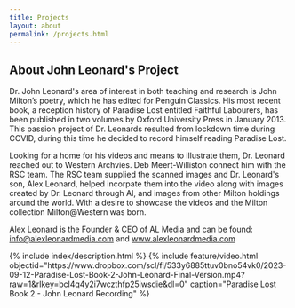 ```yaml
---
title: Projects
layout: about
permalink: /projects.html
---
```

 ## About John Leonard's Project

Dr. John Leonard's area of interest in both teaching and research is John Milton’s poetry, which he has edited for Penguin Classics. His most recent book, a reception history of Paradise Lost entitled Faithful Labourers, has been published in two volumes by Oxford University Press in January 2013. This passion project of Dr. Leonards resulted from lockdown time during COVID, during this time he decided to record himself reading Paradise Lost. 

Looking for a home for his videos and means to illustrate them, Dr. Leonard reached out to Western Archvies. Deb Meert-Williston connect him with the RSC team. The RSC team supplied the scanned images and Dr. Leonard's son, Alex Leonard, helped incorpate them into the video along with images created by Dr. Leonard through AI, and images from other Milton holdings around the world. With a desire to showcase the videos and the Milton collection Milton@Western was born. 

Alex Leonard is the Founder & CEO of AL Media and can be found: <a href="https://ir.lib.uwo.ca/miltonatwestern/">info@alexleonardmedia.com</a> and <a href="https://ir.lib.uwo.ca/miltonatwestern/">www.alexleonardmedia.com</a>

 <div>
 {% include index/description.html %}
    {% include feature/video.html objectid="https://www.dropbox.com/scl/fi/533y6885ttuv0bno54vk0/2023-09-12-Paradise-Lost-Book-2-John-Leonard-Final-Version.mp4?raw=1&rlkey=bcl4q4y2i7wczthfp25iwsdie&dl=0" caption="Paradise Lost Book 2 - John Leonard Recording" %}
  
  </div>
